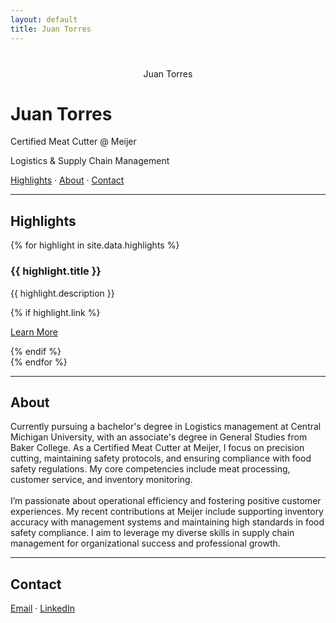 ```yaml
---
layout: default
title: Juan Torres
---
```


<p style="margin-top:40px; text-align:center;">Juan Torres</p>
<div class="intro">
  <h1>Juan Torres</h1>
  <p>Certified Meat Cutter @ Meijer</p>
  <p>Logistics & Supply Chain Management</p>
  <p>
    <a href="#highlights">Highlights</a> &middot;
    <a href="#about">About</a> &middot;
    <a href="#contact">Contact</a>
  </p>
</div>

<hr>

<div id="highlights">
  <h2>Highlights</h2>
  {% for highlight in site.data.highlights %}
    <div class="project-card">
      <h3>{{ highlight.title }}</h3>
      <p>{{ highlight.description }}</p>
      {% if highlight.link %}
        <p><a href="{{ highlight.link }}" target="_blank">Learn More</a></p>
      {% endif %}
    </div>
  {% endfor %}
</div>

<hr>

<div id="about">
  <h2>About</h2>
  <p>
    Currently pursuing a bachelor's degree in Logistics management at Central Michigan University, with an associate's degree in General Studies from Baker College. As a Certified Meat Cutter at Meijer, I focus on precision cutting, maintaining safety protocols, and ensuring compliance with food safety regulations. My core competencies include meat processing, customer service, and inventory monitoring.<br><br>
    I’m passionate about operational efficiency and fostering positive customer experiences. My recent contributions at Meijer include supporting inventory accuracy with management systems and maintaining high standards in food safety compliance. I aim to leverage my diverse skills in supply chain management for organizational success and professional growth.
  </p>
</div>

<hr>

<div id="contact">
  <h2>Contact</h2>
  <p>
    <a href="mailto:juan.torres@email.com">Email</a> &middot;
    <a href="https://www.linkedin.com/in/juan-torres-0ab3471bb">LinkedIn</a>
  </p>
</div>